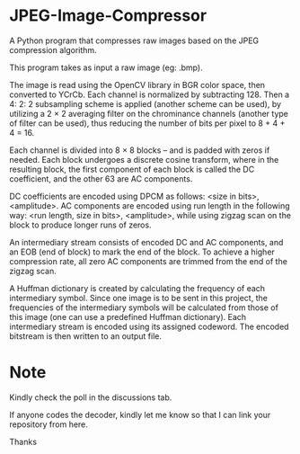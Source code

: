 # JPEG-Image-Compressor
A Python program that compresses raw images based on the JPEG compression algorithm.

This program takes as input a raw image (eg: .bmp).

The image is read using the OpenCV library in BGR color space, then converted to YCrCb. Each channel is normalized by subtracting 128. Then a 4: 2: 2 subsampling scheme is applied (another scheme can be used), by utilizing a 2 × 2 averaging filter on the chrominance channels (another type of filter can be used), thus reducing the number of bits per pixel to 8 + 4 + 4 = 16.

Each channel is divided into 8 × 8 blocks – and is padded with zeros if needed. Each block undergoes a discrete cosine transform, where in the resulting block, the first component of each block is called the DC coefficient, and the other 63 are AC components.

DC coefficients are encoded using DPCM as follows: \<size in bits\>, \<amplitude\>. AC components are encoded using run length in the following way: \<run length, size in bits\>, \<amplitude\>, while using zigzag scan on the block to produce longer runs of zeros.
  
An intermediary stream consists of encoded DC and AC components, and an EOB (end of block) to mark the end of the block. To achieve a higher compression rate, all zero AC components are trimmed from the end of the zigzag scan.
  
A Huffman dictionary is created by calculating the frequency of each intermediary symbol. Since one image is to be sent in this project, the frequencies of the intermediary symbols will be calculated from those of this image (one can use a predefined Huffman dictionary). Each intermediary stream is encoded using its assigned codeword. The encoded bitstream is then written to an output file.

# Note
Kindly check the poll in the discussions tab.

If anyone codes the decoder, kindly let me know so that I can link your repository from here.

Thanks
